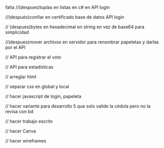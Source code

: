 falta
//(despues)tuplas en listas en c# en API login

//(después)confiar en certificado base de datos API login

// (despues)bytes en hexadecimal en string en vez de base64 para simplicidad

//(despues)mover archivos en servidor para renombrar papeletas y darlas por el API

// API para registrar el voto

// API para estadisticas

// arreglar html

// separar css en global y local

// hacer javascript de login, papeleta

// hacer variante para desarrollo 5 que solo valide la cédula pero no la revisa con bd

// hacer trabajo escrito

// hacer Canva

// hacer wireframes

